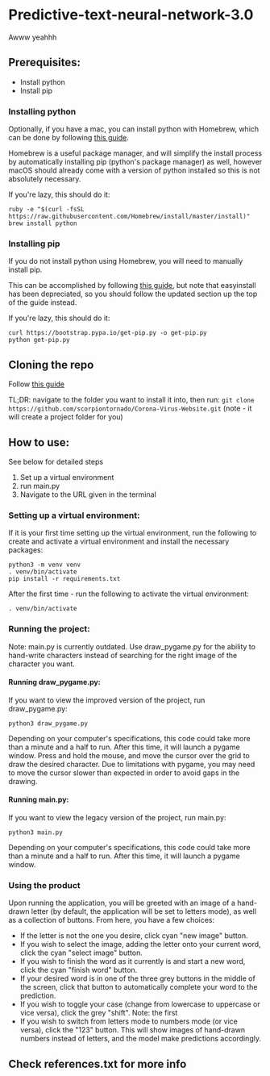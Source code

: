 # Predictive-text-neural-network-3.0
Awww yeahhh

## Prerequisites:

- Install python
- Install pip

### Installing python

Optionally, if you have a mac, you can install python with Homebrew, which can be done by following [this guide](https://docs.python-guide.org/starting/install3/osx/).

Homebrew is a useful package manager, and will simplify the install process by automatically installing pip (python's package manager) as well, however macOS should already come with a version of python installed so this is not absolutely necessary.

If you're lazy, this should do it:

```
ruby -e "$(curl -fsSL https://raw.githubusercontent.com/Homebrew/install/master/install)"
brew install python
```

### Installing pip

If you do not install python using Homebrew, you will need to manually install pip.

This can be accomplished by following [this guide](https://ahmadawais.com/install-pip-macos-os-x-python/), but note that easyinstall has been depreciated, so you should follow the updated section up the top of the guide instead.

If you're lazy, this should do it:

```
curl https://bootstrap.pypa.io/get-pip.py -o get-pip.py
python get-pip.py
```

## Cloning the repo
Follow [this guide](https://docs.github.com/en/github/creating-cloning-and-archiving-repositories/cloning-a-repository)

TL;DR: navigate to the folder you want to install it into, then run: ```git clone https://github.com/scorpiontornado/Corona-Virus-Website.git``` (note - it will create a project folder for you)

## How to use:

See below for detailed steps

1. Set up a virtual environment
2. run main.py
3. Navigate to the URL given in the terminal

### Setting up a virtual environment:

If it is your first time setting up the virtual environment, run the following to create and activate a virtual environment and install the necessary packages:

```
python3 -m venv venv
. venv/bin/activate
pip install -r requirements.txt
```

After the first time - run the following to activate the virtual environment:

```
. venv/bin/activate
```

### Running the project:
Note: main.py is currently outdated. Use draw_pygame.py for the ability to hand-write characters instead of searching for the right image of the character you want.

#### Running draw_pygame.py:
If you want to view the improved version of the project, run draw_pygame.py:

```
python3 draw_pygame.py
```

Depending on your computer's specifications, this code could take more than a minute and a half to run. After this time, it will launch a pygame window.
Press and hold the mouse, and move the cursor over the grid to draw the desired character. Due to limitations with pygame, you may need to move the cursor slower than expected in order to avoid gaps in the drawing.

#### Running main.py:
If you want to view the legacy version of the project, run main.py:

```
python3 main.py
```

Depending on your computer's specifications, this code could take more than a minute and a half to run. After this time, it will launch a pygame window.

### Using the product
Upon running the application, you will be greeted with an image of a hand-drawn letter (by default, the application will be set to letters mode), as well as a collection of buttons. From here, you have a few choices:
- If the letter is not the one you desire, click cyan "new image" button.
- If you wish to select the image, adding the letter onto your current word, click the cyan "select image" button.
- If you wish to finish the word as it currently is and start a new word, click the cyan "finish word" button.
- If your desired word is in one of the three grey buttons in the middle of the screen, click that button to automatically complete your word to the prediction.
- If you wish to toggle your case (change from lowercase to uppercase or vice versa), click the grey "shift". Note: the first 
- If you wish to switch from letters mode to numbers mode (or vice versa), click the "123" button. This will show images of hand-drawn numbers instead of letters, and the model make predictions accordingly.

## Check references.txt for more info
